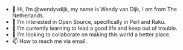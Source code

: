 - 👋 Hi, I’m @wendyvdijk, my name is Wendy van Dijk, I am from The Netherlands.
- 👀 I’m interested in Open Source, specifically in Perl and Raku.
- 🌱 I’m currently learning to lead a good life and keep out of trouble.
- 💞️ I’m looking to collaborate on making this world a better place.
- 📫 How to reach me via email.

<!---
wendyvdijk/wendyvdijk is a ✨ special ✨ repository because its `README.md` (this file) appears on your GitHub profile.
You can click the Preview link to take a look at your changes.
--->
